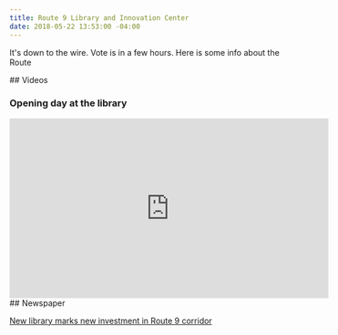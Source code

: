 ```yaml
---
title: Route 9 Library and Innovation Center
date: 2018-05-22 13:53:00 -04:00
---
```


It's down to the wire. Vote is in a few hours. Here is some info about the Route 

<div class="zebra">
## Videos

### Opening day at the library
<iframe width="560" height="315" src="https://www.youtube-nocookie.com/embed/FWkpu4RRkWU?rel=0" frameborder="0" allow="autoplay; encrypted-media" allowfullscreen></iframe>

</div>
<div class="zebra">
## Newspaper

[New library marks new investment in Route 9 corridor](http://www.delawarebusinesstimes.com/new-library-marks-new-investment-route-9-corridor/)

</div>
